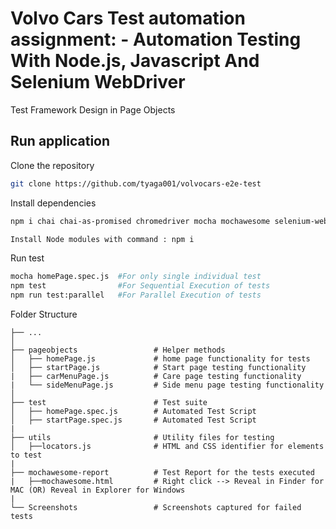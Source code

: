 # Volvo Cars Test automation assignment: - Automation Testing With Node.js, Javascript And Selenium WebDriver

Test Framework Design in Page Objects

## Run application

Clone the repository

```bash
git clone https://github.com/tyaga001/volvocars-e2e-test
```

Install dependencies

```bash
npm i chai chai-as-promised chromedriver mocha mochawesome selenium-webdriver --save-dev

Install Node modules with command : npm i
```

Run test

```bash
mocha homePage.spec.js  #For only single individual test
npm test                #For Sequential Execution of tests
npm run test:parallel   #For Parallel Execution of tests
```

Folder Structure

    ├── ...
    │
    ├── pageobjects                 # Helper methods
    │   ├── homePage.js             # home page functionality for tests
    │   ├── startPage.js            # Start page testing functionality
    |   ├── carMenuPage.js          # Care page testing functionality
    |   └── sideMenuPage.js         # Side menu page testing functionality
    │
    ├── test                        # Test suite
    │   ├── homePage.spec.js        # Automated Test Script
    │   ├── startPage.spec.js       # Automated Test Script
    |
    ├── utils                       # Utility files for testing
    │   ├──locators.js              # HTML and CSS identifier for elements to test
    |
    ├── mochawesome-report          # Test Report for the tests executed
    |   ├──mochawesome.html         # Right click --> Reveal in Finder for MAC (OR) Reveal in Explorer for Windows
    |
    └── Screenshots                 # Screenshots captured for failed tests
